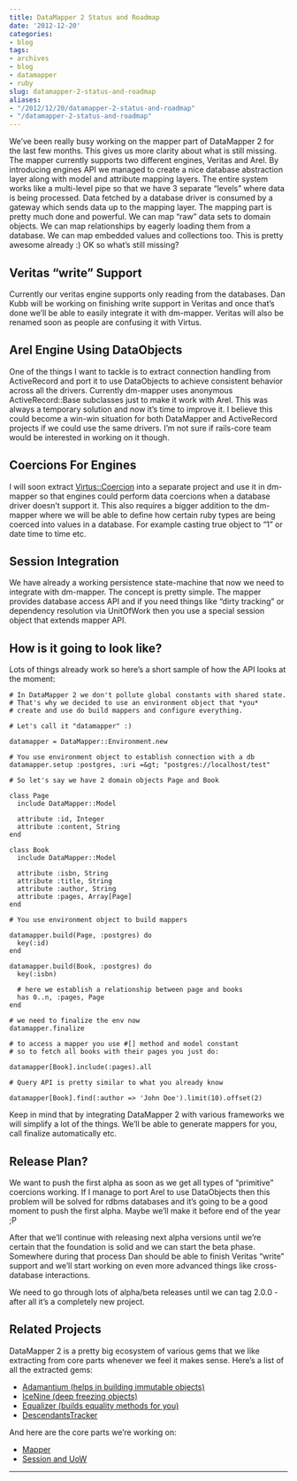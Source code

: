 ```yaml
---
title: DataMapper 2 Status and Roadmap
date: '2012-12-20'
categories:
- blog
tags:
- archives
- blog
- datamapper
- ruby
slug: datamapper-2-status-and-roadmap
aliases:
- "/2012/12/20/datamapper-2-status-and-roadmap"
- "/datamapper-2-status-and-roadmap"
---
```


<div class="well" **UPDATE**: This article is outdated. DataMapper 2 was renamed to Ruby Object Mapper (ROM). For more info check out [rom-rb.org](http://rom-rb.org/).

We’ve been really busy working on the mapper part of DataMapper 2 for the last few months. This gives us more clarity about what is still missing. The mapper currently supports two different engines, Veritas and Arel. By introducing engines API we managed to create a nice database abstraction layer along with model and attribute mapping layers. The entire system works like a multi-level pipe so that we have 3 separate “levels” where data is being processed. Data fetched by a database driver is consumed by a gateway which sends data up to the mapping layer. The mapping part is pretty much done and powerful. We can map “raw” data sets to domain objects. We can map relationships by eagerly loading them from a database. We can map embedded values and collections too. This is pretty awesome already :) OK so what’s still missing?

## Veritas “write” Support

Currently our veritas engine supports only reading from the databases. Dan Kubb will be working on finishing write support in Veritas and once that’s done we’ll be able to easily integrate it with dm-mapper. Veritas will also be renamed soon as people are confusing it with Virtus.

## Arel Engine Using DataObjects

One of the things I want to tackle is to extract connection handling from ActiveRecord and port it to use DataObjects to achieve consistent behavior across all the drivers. Currently dm-mapper uses anonymous ActiveRecord::Base subclasses just to make it work with Arel. This was always a temporary solution and now it’s time to improve it. I believe this could become a win-win situation for both DataMapper and ActiveRecord projects if we could use the same drivers. I’m not sure if rails-core team would be interested in working on it though.

## Coercions For Engines

I will soon extract [Virtus::Coercion](https://github.com/solnic/virtus/tree/master/lib/virtus/coercion) into a separate project and use it in dm-mapper so that engines could perform data coercions when a database driver doesn’t support it. This also requires a bigger addition to the dm-mapper where we will be able to define how certain ruby types are being coerced into values in a database. For example casting true object to “1” or date time to time etc.

## Session Integration

We have already a working persistence state-machine that now we need to integrate with dm-mapper. The concept is pretty simple. The mapper provides database access API and if you need things like “dirty tracking” or dependency resolution via UnitOfWork then you use a special session object that extends mapper API.

## How is it going to look like?

Lots of things already work so here’s a short sample of how the API looks at the moment:

```generic
# In DataMapper 2 we don't pollute global constants with shared state.
# That's why we decided to use an environment object that *you*
# create and use do build mappers and configure everything.

# Let's call it "datamapper" :)

datamapper = DataMapper::Environment.new

# You use environment object to establish connection with a db
datamapper.setup :postgres, :uri =&gt; "postgres://localhost/test"

# So let's say we have 2 domain objects Page and Book

class Page
  include DataMapper::Model

  attribute :id, Integer
  attribute :content, String
end

class Book
  include DataMapper::Model

  attribute :isbn, String
  attribute :title, String
  attribute :author, String
  attribute :pages, Array[Page]
end

# You use environment object to build mappers

datamapper.build(Page, :postgres) do
  key(:id)
end

datamapper.build(Book, :postgres) do
  key(:isbn)

  # here we establish a relationship between page and books
  has 0..n, :pages, Page
end

# we need to finalize the env now
datamapper.finalize

# to access a mapper you use #[] method and model constant
# so to fetch all books with their pages you just do:

datamapper[Book].include(:pages).all

# Query API is pretty similar to what you already know

datamapper[Book].find(:author => 'John Doe').limit(10).offset(2)

```

Keep in mind that by integrating DataMapper 2 with various frameworks we will simplify a lot of the things. We’ll be able to generate mappers for you, call finalize automatically etc.

## Release Plan?

We want to push the first alpha as soon as we get all types of “primitive” coercions working. If I manage to port Arel to use DataObjects then this problem will be solved for rdbms databases and it’s going to be a good moment to push the first alpha. Maybe we’ll make it before end of the year ;P

After that we’ll continue with releasing next alpha versions until we’re certain that the foundation is solid and we can start the beta phase. Somewhere during that process Dan should be able to finish Veritas “write” support and we’ll start working on even more advanced things like cross-database interactions.

We need to go through lots of alpha/beta releases until we can tag 2.0.0 - after all it’s a completely new project.

## Related Projects

DataMapper 2 is a pretty big ecosystem of various gems that we like extracting from core parts whenever we feel it makes sense. Here’s a list of all the extracted gems:

- [Adamantium (helps in building immutable objects)](https://github.com/dkubb/adamantium)
- [IceNine (deep freezing objects)](https://github.com/dkubb/ice_nine)
- [Equalizer (builds equality methods for you)](https://github.com/dkubb/equalizer)
- [DescendantsTracker](https://github.com/dkubb/descendants_tracker)

And here are the core parts we’re working on:

- [Mapper](https://github.com/datamapper/dm-mapper)
- [Session and UoW](https://github.com/datamapper/dm-session)

* * *
